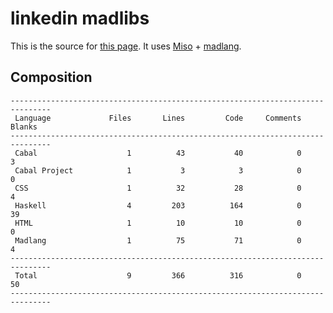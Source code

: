 # linkedin madlibs

This is the source for [this page](http://vmchale.com/linkedin/index.html).
It uses [Miso](https://haskell-miso.org/) + [madlang](https://github.com/vmchale/madlang).

## Composition

```
-------------------------------------------------------------------------------
 Language             Files       Lines         Code     Comments       Blanks
-------------------------------------------------------------------------------
 Cabal                    1          43           40            0            3
 Cabal Project            1           3            3            0            0
 CSS                      1          32           28            0            4
 Haskell                  4         203          164            0           39
 HTML                     1          10           10            0            0
 Madlang                  1          75           71            0            4
-------------------------------------------------------------------------------
 Total                    9         366          316            0           50
-------------------------------------------------------------------------------
```
